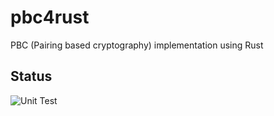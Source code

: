 # pbc4rust
PBC (Pairing based cryptography) implementation using Rust

## Status
![Unit Test](https://github.com/teeshop/pbc4rust/actions/workflows/Rust/badge.svg)
